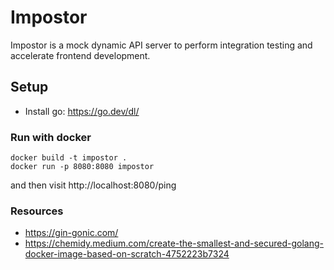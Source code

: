 # Impostor

Impostor is a mock dynamic API server to perform integration testing and accelerate frontend development.

## Setup

* Install go: https://go.dev/dl/

### Run with docker

```
docker build -t impostor .
docker run -p 8080:8080 impostor
```

and then visit http://localhost:8080/ping

### Resources

* https://gin-gonic.com/
* https://chemidy.medium.com/create-the-smallest-and-secured-golang-docker-image-based-on-scratch-4752223b7324
